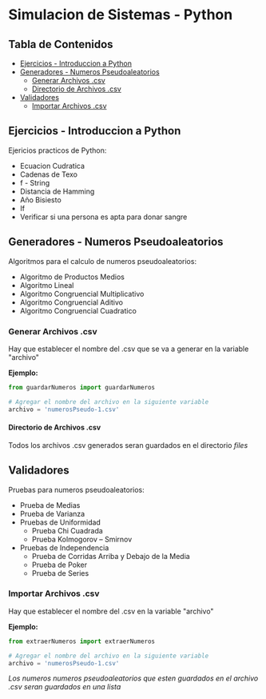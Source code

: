 # Simulacion de Sistemas - Python
## Tabla de Contenidos

- [Ejercicios - Introduccion a Python](#ejercicios---introduccion-a-python)
- [Generadores - Numeros Pseudoaleatorios](#generadores---numeros-pseudoaleatorios)
    - [Generar Archivos .csv](#generar-archivos-csv)
    - [Directorio de Archivos .csv](#directorio-de-archivos-csv)
- [Validadores](#validadores)
    - [Importar Archivos .csv](#importar-archivos-csv)

## Ejercicios - Introduccion a Python 
Ejericios practicos de Python:
- Ecuacion Cudratica
- Cadenas de Texo
- f - String
- Distancia de Hamming
- Año Bisiesto
- If
- Verificar si una persona es apta para donar sangre 


## Generadores - Numeros Pseudoaleatorios
Algoritmos para el calculo de numeros pseudoaleatorios:
- Algoritmo de Productos Medios
- Algoritmo Lineal
- Algoritmo Congruencial Multiplicativo
- Algoritmo Congruencial Aditivo
- Algoritmo Congruencial Cuadratico

### Generar Archivos .csv
Hay que establecer el nombre del .csv que se va a generar en la variable "archivo"

**Ejemplo:**
```py
from guardarNumeros import guardarNumeros

# Agregar el nombre del archivo en la siguiente variable
archivo = 'numerosPseudo-1.csv'
```

#### Directorio de Archivos .csv
Todos los archivos .csv generados seran guardados en el directorio *files*

## Validadores
Pruebas para numeros pseudoaleatorios:
- Prueba de Medias
- Prueba de Varianza
- Pruebas de Uniformidad
    - Prueba Chi Cuadrada
    - Prueba Kolmogorov – Smirnov
- Pruebas de Independencia
    - Prueba de Corridas Arriba y Debajo de la Media
    - Prueba de Poker
    - Prueba de Series

### Importar Archivos .csv
Hay que establecer el nombre del .csv en la variable "archivo"

**Ejemplo:**
```py
from extraerNumeros import extraerNumeros

# Agregar el nombre del archivo en la siguiente variable
archivo = 'numerosPseudo-1.csv'
```
*Los numeros numeros pseudoaleatorios que esten guardados en el archivo .csv seran guardados en una lista*